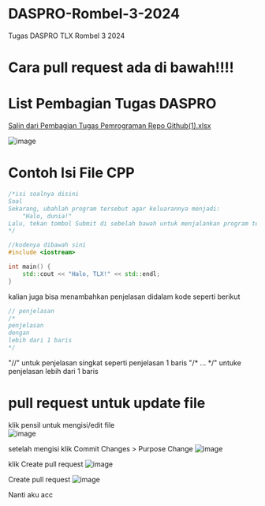 # DASPRO-Rombel-3-2024
Tugas DASPRO TLX Rombel 3 2024

# Cara pull request ada di bawah!!!!

# List Pembagian Tugas DASPRO
[Salin dari Pembagian Tugas Pemrograman Repo Github(1).xlsx](https://github.com/user-attachments/files/17277521/Salin.dari.Pembagian.Tugas.Pemrograman.Repo.Github.1.xlsx)

![image](https://github.com/user-attachments/assets/480b2d4a-22e9-4b9e-8989-6b91388495d5)

# Contoh Isi File CPP
```cpp
/*isi soalnya disini
Soal
Sekarang, ubahlah program tersebut agar keluarannya menjadi:
    "Halo, dunia!"
Lalu, tekan tombol Submit di sebelah bawah untuk menjalankan program tersebut. Setelah dijalankan, keluarannya akan tercetak di bawah.
*/

//kodenya dibawah sini
#include <iostream>

int main() {
    std::cout << "Halo, TLX!" << std::endl;
}
```
kalian juga bisa menambahkan penjelasan didalam kode seperti berikut 
```cpp
// penjelasan
/*
penjelasan
dengan
lebih dari 1 baris
*/
```
"//" untuk penjelasan singkat seperti penjelasan 1 baris
"/* ... */" untuke penjelasan lebih dari 1 baris
# pull request untuk update file

klik pensil untuk mengisi/edit file               
![image](https://github.com/user-attachments/assets/5bb70361-1e90-4939-b878-43e5b6e09e59)

setelah mengisi klik Commit Changes > Purpose Change 
![image](https://github.com/user-attachments/assets/067f0229-5ee7-4ace-bac5-40d4523bb2ae)

klik Create pull request 
![image](https://github.com/user-attachments/assets/0c8fe4cf-f6e4-4141-858b-b6216eb2a853)

Create pull request
![image](https://github.com/user-attachments/assets/0a984774-b652-490e-b676-9b4187e6b380)

Nanti aku acc





